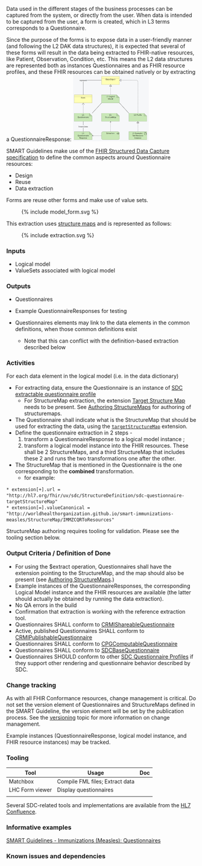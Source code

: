 Data used in the different stages of the business processes can be captured from the system, or directly from the user. When data is intended to be captured from the user, a form is created, which in L3 terms corresponds to a Questionnaire.

Since the purpose of the forms is to expose data in a user-friendly manner (and following the L2 DAK data structures), it is expected that several of these forms will result in the data being extracted to FHIR-native resources, like Patient, Observation, Condition, etc.
This means the L2 data structures are represented both as instances Questionnaires and as FHIR resource profiles, and these FHIR resources can be obtained natively or by extracting a QuestionnaireResponse:
<img src="./forms_resources.png" style="width:40%"/>
<br clear="all"/>


SMART Guidelines make use of the [FHIR Structured Data Capture specification](http://hl7.org/fhir/uv/sdc) to define the common aspects around Questionnaire resources:
* Design
* Reuse
* Data extraction

Forms are reuse other forms and make use of value sets. 
<figure style = "width:25em">
  {% include model_form.svg %}
</figure>

This extraction uses [structure maps](l3_structuremaps.html) and is represented as follows:
<figure style = "width:75em; max-width:90%">
  {% include extraction.svg %}
</figure>




### **Inputs** 
* Logical model
* ValueSets associated with logical model


### **Outputs**
* Questionnaires
* Example QuestionnaireResponses for testing

* Questionnaires elements may link to the data elements in the common definitions, when those common definitions exist
  * Note that this can conflict with the definition-based extraction described below

### **Activities**

For each data element in the logical model (i.e. in the data dictionary)

* For extracting data, ensure the Questionnaire is an instance of [SDC extractable questionnaire profile](http://hl7.org/fhir/uv/sdc/StructureDefinition/sdc-questionnaire-extr-smap)
  * For StructureMap extraction, the extension [Target Structure Map](http://hl7.org/fhir/uv/sdc/StructureDefinition/sdc-questionnaire-targetStructureMap) needs to be present. See [Authoring StructureMaps](l3_structuremaps.html) for authoring of structuremaps.
* The Questionnaire shall indicate what is the StructureMap that should be used for extracting the data, using the [`targetStructureMap`](http://hl7.org/fhir/uv/sdc/StructureDefinition/sdc-questionnaire-targetStructureMap) extension. 
* Define the questionnaire extraction in 2 steps - 
  1. transform a QuestionnaireResponse to a logical model instance ;
  2. transform a logical model instance into the FHIR resources. 
  These shall be 2 StructureMaps, and a third StructureMap that includes these 2 and runs the two transformations one after the other.
* The StructureMap that is mentioned in the Questionnaire is the one corresponding to the **combined** transformation.
  * for example: 
```
* extension[+].url = "http://hl7.org/fhir/uv/sdc/StructureDefinition/sdc-questionnaire-targetStructureMap"
* extension[=].valueCanonical = "http://worldhealthorganization.github.io/smart-immunizations-measles/StructureMap/IMMZCQRToResources"
```

StructureMap authoring requires tooling for validation. Please see the tooling section below.



### **Output Criteria / Definition of Done**

* For using the $extract operation, Questionnaires shall have the extension pointing to the StructureMap, and the map should also be present (see [Authoring StructureMaps](l3_structuremaps.html).)
* Example instances of the QuestionnaireResponses, the corresponding Logical Model instance and the FHIR resources are available (the latter should actually be obtained by running the data extraction).
* No QA errors in the build
* Confirmation that extraction is working with the reference extraction tool.
* Questionnaires SHALL conform to [CRMIShareableQuestionnaire]({{site.data.fhir.ver.crmi}}/StructureDefinition-crmi-shareablequestionnaire.html)
* Active, published Questionnaires SHALL conform to [CRMIPublishableQuestionnaire]({{site.data.fhir.ver.crmi}}/StructureDefinition-crmi-publishablequestionnaire.html)
* Questionnaires SHALL conform to [CPGComputableQuestionnaire]({{site.data.fhir.ver.cpg}}/StructureDefinition-cpg-computablequestionnaire.html)
* Questionnaires SHALL conform to [SDCBaseQuestionnaire]({{site.data.fhir.ver.sdc}}/StructureDefinition-sdc-questionnaire.html)
* Questionnaires SHOULD conform to other [SDC Questionnaire Profiles]({{site.data.fhir.ver.sdc}}/artifacts.html#structures-resource-profiles) if they support other rendering and questionnaire behavior described by SDC.


### **Change tracking**

As with all FHIR Conformance resources, change management is critical. Do not set the version element of Questionnaires and StructureMaps defined in the SMART Guideline, the version element will be set by the publication process. See the [versioning](versioning.html) topic for more information on change management.

Example instances (QuestionnaireResponse, logical model instance, and FHIR resource instances) may be tracked.

### **Tooling**

| Tool | Usage | Doc |
| --- | ---| ---| 
| Matchbox | Compile FML files; Extract data|  |
| LHC Form viewer | Display questionnaires|  |
|  | |  |

Several SDC-related tools and implementations are available from the [HL7 Confluence](https://confluence.hl7.org/display/FHIRI/SDC+Implementations).

### **Informative examples**
[SMART Guidelines - Immunizations (Measles): Questionnaires](https://worldhealthorganization.github.io/smart-immunizations-measles/artifacts.html#structures-questionnaires)

### **Known issues and dependencies**


